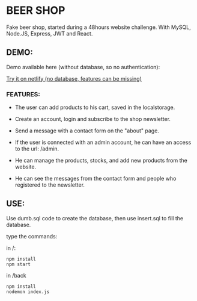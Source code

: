# BEER SHOP 

Fake beer shop, started during a 48hours website challenge.
With MySQL, Node.JS, Express, JWT and React.

## DEMO:

Demo available here (without database, so no authentication): 

[Try it on netlify (no database, features can be missing)](https://beer-shop-wcs.netlify.com/)


### FEATURES:

- The user can add products to his cart, saved in the localstorage. 

- Create an account, login and subscribe to the shop newsletter.

- Send a message with a contact form on the "about" page.

- If the user is connected with an admin account, he can have an access to the url: /admin.

- He can manage the products, stocks, and add new products from the website. 

- He can see the messages from the contact form and people who registered to the newsletter.



## USE:

Use dumb.sql code to create the database, then use insert.sql to fill the database.

type the commands:

in /:
```
npm install
npm start
```

in /back
```
npm install
nodemon index.js
```

